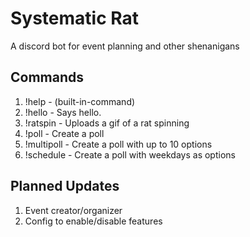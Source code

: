# Systematic Rat
 A discord bot for event planning and other shenanigans
 
## Commands
 1. !help - (built-in-command)
 2. !hello - Says hello.
 3. !ratspin - Uploads a gif of a rat spinning
 4. !poll - Create a poll
 5. !multipoll - Create a poll with up to 10 options
 6. !schedule - Create a poll with weekdays as options
 
## Planned Updates
 1. Event creator/organizer
 3. Config to enable/disable features
